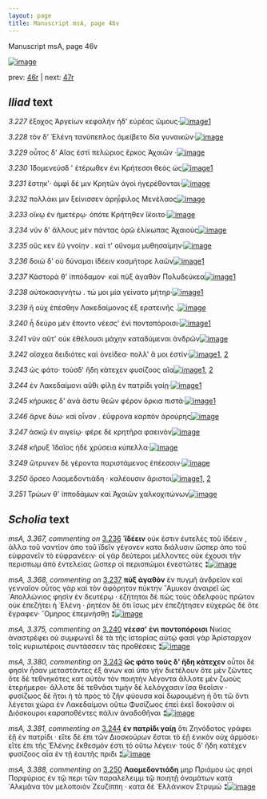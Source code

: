 ```yaml
---
layout: page
title: Manuscript msA, page 46v
---
```


Manuscript msA, page 46v

[![image](http://www.homermultitext.org/iipsrv?OBJ=IIP,1.0&FIF=/project/homer/pyramidal/deepzoom/hmt/vaimg/2017a/VA046VN_0548.tif&WID=100&CVT=JPEG)](http://www.homermultitext.org/ict2/?urn=urn:cite2:hmt:vaimg.2017a:VA046VN_0548)

prev:  [46r](../46r/) | next:  [47r](../47r/)

## *Iliad* text

*3.227* <a id="3.227"/> ἔξοχος Ἀργείων κεφαλὴν ἠδ' εὐρέας ὤμους·[![image](http://www.homermultitext.org/iipsrv?OBJ=IIP,1.0&FIF=/project/homer/pyramidal/deepzoom/hmt/vaimg/2017a/VA046VN_0548.tif&RGN=0.484,0.2322,0.388,0.0278&WID=1000&CVT=JPEG)](http://www.homermultitext.org/ict2/?urn=urn:cite2:hmt:vaimg.2017a:VA046VN_0548@0.484,0.2322,0.388,0.0278)[1](#msAim_3.725)

*3.228* <a id="3.228"/> τὸν δ' Ἑλένη τανύπεπλος ἀμείβετο δῖα γυναικῶν·[![image](http://www.homermultitext.org/iipsrv?OBJ=IIP,1.0&FIF=/project/homer/pyramidal/deepzoom/hmt/vaimg/2017a/VA046VN_0548.tif&RGN=0.49,0.2509,0.388,0.0278&WID=1000&CVT=JPEG)](http://www.homermultitext.org/ict2/?urn=urn:cite2:hmt:vaimg.2017a:VA046VN_0548@0.49,0.2509,0.388,0.0278)

*3.229* <a id="3.229"/> οὗτος δ' Αἴας ἐστὶ πελώριος ἕρκος Ἀχαιῶν ·[![image](http://www.homermultitext.org/iipsrv?OBJ=IIP,1.0&FIF=/project/homer/pyramidal/deepzoom/hmt/vaimg/2017a/VA046VN_0548.tif&RGN=0.489,0.2697,0.388,0.0278&WID=1000&CVT=JPEG)](http://www.homermultitext.org/ict2/?urn=urn:cite2:hmt:vaimg.2017a:VA046VN_0548@0.489,0.2697,0.388,0.0278)

*3.230* <a id="3.230"/> Ἰ̈δομενεὺσδ ' ἑτέρωθεν ἐνι Κρήτεσσι θεὸς ὡς[![image](http://www.homermultitext.org/iipsrv?OBJ=IIP,1.0&FIF=/project/homer/pyramidal/deepzoom/hmt/vaimg/2017a/VA046VN_0548.tif&RGN=0.489,0.2893,0.388,0.0278&WID=1000&CVT=JPEG)](http://www.homermultitext.org/ict2/?urn=urn:cite2:hmt:vaimg.2017a:VA046VN_0548@0.489,0.2893,0.388,0.0278)[1](#msA_3.362)

*3.231* <a id="3.231"/> ἕστηκ'· ἀμφὶ δέ μιν Κρητῶν ἀγοὶ ἠγερέθονται·[![image](http://www.homermultitext.org/iipsrv?OBJ=IIP,1.0&FIF=/project/homer/pyramidal/deepzoom/hmt/vaimg/2017a/VA046VN_0548.tif&RGN=0.49,0.3095,0.388,0.0278&WID=1000&CVT=JPEG)](http://www.homermultitext.org/ict2/?urn=urn:cite2:hmt:vaimg.2017a:VA046VN_0548@0.49,0.3095,0.388,0.0278)

*3.232* <a id="3.232"/> πολλάκι μιν ξείνισσεν ἀρηΐφιλος Μενέλαος[![image](http://www.homermultitext.org/iipsrv?OBJ=IIP,1.0&FIF=/project/homer/pyramidal/deepzoom/hmt/vaimg/2017a/VA046VN_0548.tif&RGN=0.49,0.3253,0.388,0.0278&WID=1000&CVT=JPEG)](http://www.homermultitext.org/ict2/?urn=urn:cite2:hmt:vaimg.2017a:VA046VN_0548@0.49,0.3253,0.388,0.0278)

*3.233* <a id="3.233"/> οἴκῳ ἐν ἡμετέρῳ· ὁπότε Κρήτηθεν ἵ̈κοιτο·[![image](http://www.homermultitext.org/iipsrv?OBJ=IIP,1.0&FIF=/project/homer/pyramidal/deepzoom/hmt/vaimg/2017a/VA046VN_0548.tif&RGN=0.488,0.3441,0.388,0.0278&WID=1000&CVT=JPEG)](http://www.homermultitext.org/ict2/?urn=urn:cite2:hmt:vaimg.2017a:VA046VN_0548@0.488,0.3441,0.388,0.0278)

*3.234* <a id="3.234"/> νῦν δ' ἄλλους μὲν πάντας ὁρῶ ἑλίκωπας Ἀχαιοὺς[![image](http://www.homermultitext.org/iipsrv?OBJ=IIP,1.0&FIF=/project/homer/pyramidal/deepzoom/hmt/vaimg/2017a/VA046VN_0548.tif&RGN=0.49,0.3606,0.388,0.0278&WID=1000&CVT=JPEG)](http://www.homermultitext.org/ict2/?urn=urn:cite2:hmt:vaimg.2017a:VA046VN_0548@0.49,0.3606,0.388,0.0278)

*3.235* <a id="3.235"/> οὕς κεν ἔϋ γνοίην . καί τ' οὔνομα μυθησαίμην·[![image](http://www.homermultitext.org/iipsrv?OBJ=IIP,1.0&FIF=/project/homer/pyramidal/deepzoom/hmt/vaimg/2017a/VA046VN_0548.tif&RGN=0.488,0.3802,0.388,0.0278&WID=1000&CVT=JPEG)](http://www.homermultitext.org/ict2/?urn=urn:cite2:hmt:vaimg.2017a:VA046VN_0548@0.488,0.3802,0.388,0.0278)

*3.236* <a id="3.236"/> δοιὼ δ' οὐ δύναμαι ἰ̈δέειν κοσμήτορε λαῶν[![image](http://www.homermultitext.org/iipsrv?OBJ=IIP,1.0&FIF=/project/homer/pyramidal/deepzoom/hmt/vaimg/2017a/VA046VN_0548.tif&RGN=0.488,0.4012,0.388,0.0278&WID=1000&CVT=JPEG)](http://www.homermultitext.org/ict2/?urn=urn:cite2:hmt:vaimg.2017a:VA046VN_0548@0.488,0.4012,0.388,0.0278)[1](#msA_3.367)

*3.237* <a id="3.237"/> Κάστορά θ' ἱππόδαμον· καὶ πὺξ ἀγαθὸν Πολυδεύκεα[![image](http://www.homermultitext.org/iipsrv?OBJ=IIP,1.0&FIF=/project/homer/pyramidal/deepzoom/hmt/vaimg/2017a/VA046VN_0548.tif&RGN=0.494,0.417,0.388,0.0278&WID=1000&CVT=JPEG)](http://www.homermultitext.org/ict2/?urn=urn:cite2:hmt:vaimg.2017a:VA046VN_0548@0.494,0.417,0.388,0.0278)[1](#msA_3.368)

*3.238* <a id="3.238"/> αὐτοκασιγνήτω . τώ μοι μία γείνατο μήτηρ·[![image](http://www.homermultitext.org/iipsrv?OBJ=IIP,1.0&FIF=/project/homer/pyramidal/deepzoom/hmt/vaimg/2017a/VA046VN_0548.tif&RGN=0.488,0.4373,0.388,0.0278&WID=1000&CVT=JPEG)](http://www.homermultitext.org/ict2/?urn=urn:cite2:hmt:vaimg.2017a:VA046VN_0548@0.488,0.4373,0.388,0.0278)[1](#msAim_3.726)

*3.239* <a id="3.239"/> ἢ οὐχ ἑπέσθην Λακεδαίμονος ἐξ ερατεινῆς .[![image](http://www.homermultitext.org/iipsrv?OBJ=IIP,1.0&FIF=/project/homer/pyramidal/deepzoom/hmt/vaimg/2017a/VA046VN_0548.tif&RGN=0.485,0.4538,0.388,0.0278&WID=1000&CVT=JPEG)](http://www.homermultitext.org/ict2/?urn=urn:cite2:hmt:vaimg.2017a:VA046VN_0548@0.485,0.4538,0.388,0.0278)

*3.240* <a id="3.240"/> ἦ δεύρο μὲν ἕποντο νέεσς' ἐνὶ ποντοπόροισι·[![image](http://www.homermultitext.org/iipsrv?OBJ=IIP,1.0&FIF=/project/homer/pyramidal/deepzoom/hmt/vaimg/2017a/VA046VN_0548.tif&RGN=0.484,0.4748,0.388,0.0278&WID=1000&CVT=JPEG)](http://www.homermultitext.org/ict2/?urn=urn:cite2:hmt:vaimg.2017a:VA046VN_0548@0.484,0.4748,0.388,0.0278)[1](#msA_3.375)

*3.241* <a id="3.241"/> νῦν αῦτ' οὐκ ἐθέλουσι μάχην καταδύμεναι ἀνδρῶν[![image](http://www.homermultitext.org/iipsrv?OBJ=IIP,1.0&FIF=/project/homer/pyramidal/deepzoom/hmt/vaimg/2017a/VA046VN_0548.tif&RGN=0.49,0.4906,0.388,0.0278&WID=1000&CVT=JPEG)](http://www.homermultitext.org/ict2/?urn=urn:cite2:hmt:vaimg.2017a:VA046VN_0548@0.49,0.4906,0.388,0.0278)

*3.242* <a id="3.242"/> αἴσχεα δειδιότες καὶ ὀνείδεα· πολλ' ἅ μοι ἐστίν·[![image](http://www.homermultitext.org/iipsrv?OBJ=IIP,1.0&FIF=/project/homer/pyramidal/deepzoom/hmt/vaimg/2017a/VA046VN_0548.tif&RGN=0.485,0.5079,0.388,0.0278&WID=1000&CVT=JPEG)](http://www.homermultitext.org/ict2/?urn=urn:cite2:hmt:vaimg.2017a:VA046VN_0548@0.485,0.5079,0.388,0.0278)[1](#msA_3.379), [2](#msA_3.377)

*3.243* <a id="3.243"/> ὡς φάτο· τοὺσδ' ἤδη κάτεχεν φυσίζοος αῖα[![image](http://www.homermultitext.org/iipsrv?OBJ=IIP,1.0&FIF=/project/homer/pyramidal/deepzoom/hmt/vaimg/2017a/VA046VN_0548.tif&RGN=0.482,0.5297,0.388,0.0278&WID=1000&CVT=JPEG)](http://www.homermultitext.org/ict2/?urn=urn:cite2:hmt:vaimg.2017a:VA046VN_0548@0.482,0.5297,0.388,0.0278)[1](#msA_3.380), [2](#msA_3.724)

*3.244* <a id="3.244"/> ἐν Λακεδαίμονι αῦθι φίλῃ ἐν πατρίδι γαίῃ·[![image](http://www.homermultitext.org/iipsrv?OBJ=IIP,1.0&FIF=/project/homer/pyramidal/deepzoom/hmt/vaimg/2017a/VA046VN_0548.tif&RGN=0.492,0.5462,0.388,0.0278&WID=1000&CVT=JPEG)](http://www.homermultitext.org/ict2/?urn=urn:cite2:hmt:vaimg.2017a:VA046VN_0548@0.492,0.5462,0.388,0.0278)[1](#msA_3.381)

*3.245* <a id="3.245"/> κήρυκες δ' ἀνὰ ἄστυ θεῶν φέρον ὅρκια πιστὰ·[![image](http://www.homermultitext.org/iipsrv?OBJ=IIP,1.0&FIF=/project/homer/pyramidal/deepzoom/hmt/vaimg/2017a/VA046VN_0548.tif&RGN=0.49,0.5642,0.388,0.0278&WID=1000&CVT=JPEG)](http://www.homermultitext.org/ict2/?urn=urn:cite2:hmt:vaimg.2017a:VA046VN_0548@0.49,0.5642,0.388,0.0278)[1](#msA_3.382)

*3.246* <a id="3.246"/> ἄρνε δύω· καὶ οἶνον . ἐΰφρονα καρπὸν ἀρούρης[![image](http://www.homermultitext.org/iipsrv?OBJ=IIP,1.0&FIF=/project/homer/pyramidal/deepzoom/hmt/vaimg/2017a/VA046VN_0548.tif&RGN=0.489,0.5838,0.398,0.0278&WID=1000&CVT=JPEG)](http://www.homermultitext.org/ict2/?urn=urn:cite2:hmt:vaimg.2017a:VA046VN_0548@0.489,0.5838,0.398,0.0278)

*3.247* <a id="3.247"/> ἀσκῷ ἐν αιγείῳ· φέρε δὲ κρητῆρα φαεινὸν[![image](http://www.homermultitext.org/iipsrv?OBJ=IIP,1.0&FIF=/project/homer/pyramidal/deepzoom/hmt/vaimg/2017a/VA046VN_0548.tif&RGN=0.49,0.6011,0.398,0.0278&WID=1000&CVT=JPEG)](http://www.homermultitext.org/ict2/?urn=urn:cite2:hmt:vaimg.2017a:VA046VN_0548@0.49,0.6011,0.398,0.0278)

*3.248* <a id="3.248"/> κῆρυξ Ἰδαῖος ἠδὲ χρύσεια κύπελλα·[![image](http://www.homermultitext.org/iipsrv?OBJ=IIP,1.0&FIF=/project/homer/pyramidal/deepzoom/hmt/vaimg/2017a/VA046VN_0548.tif&RGN=0.483,0.6198,0.398,0.0278&WID=1000&CVT=JPEG)](http://www.homermultitext.org/ict2/?urn=urn:cite2:hmt:vaimg.2017a:VA046VN_0548@0.483,0.6198,0.398,0.0278)

*3.249* <a id="3.249"/> ὤτρυνεν δὲ γέροντα παριστάμενος ἐπέεσσιν·[![image](http://www.homermultitext.org/iipsrv?OBJ=IIP,1.0&FIF=/project/homer/pyramidal/deepzoom/hmt/vaimg/2017a/VA046VN_0548.tif&RGN=0.484,0.6364,0.398,0.0278&WID=1000&CVT=JPEG)](http://www.homermultitext.org/ict2/?urn=urn:cite2:hmt:vaimg.2017a:VA046VN_0548@0.484,0.6364,0.398,0.0278)

*3.250* <a id="3.250"/> ὄρσεο Λαομεδοντιάδη · καλέουσιν ἄριστοι[![image](http://www.homermultitext.org/iipsrv?OBJ=IIP,1.0&FIF=/project/homer/pyramidal/deepzoom/hmt/vaimg/2017a/VA046VN_0548.tif&RGN=0.477,0.6589,0.398,0.0278&WID=1000&CVT=JPEG)](http://www.homermultitext.org/ict2/?urn=urn:cite2:hmt:vaimg.2017a:VA046VN_0548@0.477,0.6589,0.398,0.0278)[1](#msA_3.388), [2](#msAint_3.387)

*3.251* <a id="3.251"/> Τρώων θ' ἱπποδάμων καὶ Ἀχαιῶν χαλκοχιτώνων[![image](http://www.homermultitext.org/iipsrv?OBJ=IIP,1.0&FIF=/project/homer/pyramidal/deepzoom/hmt/vaimg/2017a/VA046VN_0548.tif&RGN=0.484,0.6747,0.398,0.0278&WID=1000&CVT=JPEG)](http://www.homermultitext.org/ict2/?urn=urn:cite2:hmt:vaimg.2017a:VA046VN_0548@0.484,0.6747,0.398,0.0278)

## *Scholia* text

*msA, 3.367, commenting on* [3.236](#3.236)  <a id="msA_3.367"/> **᾿ϊδέειν** οὐκ ἐστιν ἐυτελὲς τοῦ ἰδέειν , ἀλλα τοῦ ναντίον ἀπο τοῦ ϊδεῖν γέγονεν κατα διάλυσιν ὥσπερ ἀπο τοῦ εὐφρανεῖν τὸ εὐφρανέειν· οἱ γὰρ δεύτεροι μέλλοντες οὐκ έχουσι τὴν περισπωμ ἀπὸ ἐντελείας ὥσπερ οἱ περισπώμοι ἐνεστῶτες ⁑[![image](http://www.homermultitext.org/iipsrv?OBJ=IIP,1.0&FIF=/project/homer/pyramidal/deepzoom/hmt/vaimg/2017a/VA046VN_0548.tif&RGN=0.21868091,0.15131397,0.64609433,0.02987552&WID=1000&CVT=JPEG)](http://www.homermultitext.org/ict2/?urn=urn:cite2:hmt:vaimg.2017a:VA046VN_0548@0.21868091,0.15131397,0.64609433,0.02987552)

*msA, 3.368, commenting on* [3.237](#3.237)  <a id="msA_3.368"/> **πὺξ ἀγαθὸν** ἐν πυγμῆ ἀνδρεῖον καὶ γενναῖον οὗτος γὰρ καὶ τὸν ἀφόρητον πύκτην ῎Αμυκον ἀναιρεῖ ὡς ᾿Απολλώνιος φησὶν ἐν δευτέρῳ · ἐζήτηται δὲ πῶς τοὺς ἀδελφοὺς πρῶτον οὐκ ἐπεζήτει ἡ ῾Ελένη · ῥητέον δὲ ὅτι ἴσως μὲν ἐπεζήτησεν εὐχερῶς δὲ ὅτε ἔγραφεν· ῞Ομηρος ἐπεμνήσθῃ ⁑[![image](http://www.homermultitext.org/iipsrv?OBJ=IIP,1.0&FIF=/project/homer/pyramidal/deepzoom/hmt/vaimg/2017a/VA046VN_0548.tif&RGN=0.21039057,0.17704011,0.65549005,0.02019364&WID=1000&CVT=JPEG)](http://www.homermultitext.org/ict2/?urn=urn:cite2:hmt:vaimg.2017a:VA046VN_0548@0.21039057,0.17704011,0.65549005,0.02019364)

*msA, 3.375, commenting on* [3.240](#3.240)  <a id="msA_3.375"/> **νέεσσ' ἐνι ποντοπόροισι** Νικίας ἀναστρέφει οὐ συμφωνεῖ δὲ τὰ τῆς ἱστορίας αὐτῴ φασὶ γὰρ Ἀρίσταρχον τοῖς κυριωτέροις συντάσσειν τὰς προθέσεις ⁑[![image](http://www.homermultitext.org/iipsrv?OBJ=IIP,1.0&FIF=/project/homer/pyramidal/deepzoom/hmt/vaimg/2017a/VA046VN_0548.tif&RGN=0.21702284,0.20733057,0.20338983,0.04813278&WID=1000&CVT=JPEG)](http://www.homermultitext.org/ict2/?urn=urn:cite2:hmt:vaimg.2017a:VA046VN_0548@0.21702284,0.20733057,0.20338983,0.04813278)

*msA, 3.380, commenting on* [3.243](#3.243)  <a id="msA_3.380"/> **ὣς φάτο τοὺς δ' ἤδη κάτεχεν** οὗτοι δὲ φησὶν ἦσαν μεταστάντες ἐξ ἀνων καὶ ὑπο γῆν διετέλουν ὅτε μὲν ζῶντες ὅτε δὲ τεθνηκότες κατ αὐτὸν τὸν ποιητὴν λέγοντα ἄλλοτε μὲν ζωοὺς ἑτερήμεροι· ἄλλοτε δὲ τεθνᾶσι τιμὴν δὲ λελόγχασιν ἴσα θεοῖσιν · φυσίζωος δὲ ἤτοι ἡ τὰ πρὸς τὸ ζῆν φύουσα καὶ δωρουμένη ἠ ὅτι τῶ ὄντι λέγεται χώρα ἐν Λακεδαίμονι οὕτω Φυσίζωος ἐπεὶ ἐκεῖ δοκοῦσιν οἱ Διόσκουροι καραποθέντες πάλιν ἀναδοθῆναι ⁑[![image](http://www.homermultitext.org/iipsrv?OBJ=IIP,1.0&FIF=/project/homer/pyramidal/deepzoom/hmt/vaimg/2017a/VA046VN_0548.tif&RGN=0.21260133,0.47040111,0.22439204,0.12863071&WID=1000&CVT=JPEG)](http://www.homermultitext.org/ict2/?urn=urn:cite2:hmt:vaimg.2017a:VA046VN_0548@0.21260133,0.47040111,0.22439204,0.12863071)

*msA, 3.381, commenting on* [3.244](#3.244)  <a id="msA_3.381"/> **ἐν πατρίδι γαίῃ** ὅτι Ζηνόδοτος γράφει ἑῇ ἐν πατρίδι · εἴτε δὲ ἐπι τῶν Διοσκούρων ἔσται τὸ ἑῇ ἑνικὸν οὐχ ἁρμόσει· εἴτε ἐπι τῆς Ἑλένης ἔκθεσμόν ἐστι τὸ οὕτω λέγειν· τούς δ' ἤδη κατέχεν φυσίζοος αἶα ἐν τῇ ἑαυτῆς πριδι ⁑[![image](http://www.homermultitext.org/iipsrv?OBJ=IIP,1.0&FIF=/project/homer/pyramidal/deepzoom/hmt/vaimg/2017a/VA046VN_0548.tif&RGN=0.22420781,0.72849239,0.64664702,0.04273859&WID=1000&CVT=JPEG)](http://www.homermultitext.org/ict2/?urn=urn:cite2:hmt:vaimg.2017a:VA046VN_0548@0.22420781,0.72849239,0.64664702,0.04273859)

*msA, 3.388, commenting on* [3.250](#3.250)  <a id="msA_3.388"/> **Λαομεδοντιάδη** μηρ Πριάμου ὡς φησὶ Πορφύριος ἐν τῷ περι τῶν παραλελειμμ τῷ ποιητῇ ὀνομάτων κατὰ ᾿Αλκμᾶνα τὸν μελοποιὸν Ζευζίππη · κατα δὲ ῾Ελλάνικον Στρυμώ ⁑[![image](http://www.homermultitext.org/iipsrv?OBJ=IIP,1.0&FIF=/project/homer/pyramidal/deepzoom/hmt/vaimg/2017a/VA046VN_0548.tif&RGN=0.23084009,0.76583679,0.63559322,0.04024896&WID=1000&CVT=JPEG)](http://www.homermultitext.org/ict2/?urn=urn:cite2:hmt:vaimg.2017a:VA046VN_0548@0.23084009,0.76583679,0.63559322,0.04024896)